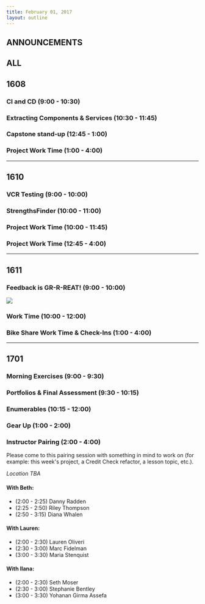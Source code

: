 ```yaml
---
title: February 01, 2017
layout: outline
---
```


## ANNOUNCEMENTS

## ALL

## 1608

### CI and CD (9:00 - 10:30)

### Extracting Components & Services (10:30 - 11:45)

### Capstone stand-up (12:45 - 1:00)

### Project Work Time (1:00 - 4:00)

***

## 1610

### VCR Testing (9:00 - 10:00)

### StrengthsFinder (10:00 - 11:00)

### Project Work Time (10:00 - 11:45)

### Project Work Time (12:45 - 4:00)

***

## 1611

### Feedback is GR-R-REAT! (9:00 - 10:00)
![](http://i.giphy.com/6yKquSnGwI5Ak.gif)

### Work Time (10:00 - 12:00)

### Bike Share Work Time & Check-Ins (1:00 - 4:00)

***

## 1701

### Morning Exercises (9:00 - 9:30)

### Portfolios & Final Assessment (9:30 - 10:15)

### Enumerables (10:15 - 12:00)

### Gear Up (1:00 - 2:00)

### Instructor Pairing (2:00 - 4:00)

Please come to this pairing session with something in mind to work on (for example: this week's project, a Credit Check refactor, a lesson topic, etc.).

_Location TBA_

#### With Beth:

*   (2:00 - 2:25) Danny Radden
*   (2:25 - 2:50) Riley Thompson
*   (2:50 - 3:15) Diana Whalen

#### With Lauren:

*   (2:00 - 2:30) Lauren Oliveri
*   (2:30 - 3:00) Marc Fidelman
*   (3:00 - 3:30) Maria Stenquist

#### With Ilana:

*   (2:00 - 2:30) Seth Moser
*   (2:30 - 3:00) Stephanie Bentley
*   (3:00 - 3:30) Yohanan Girma Assefa
